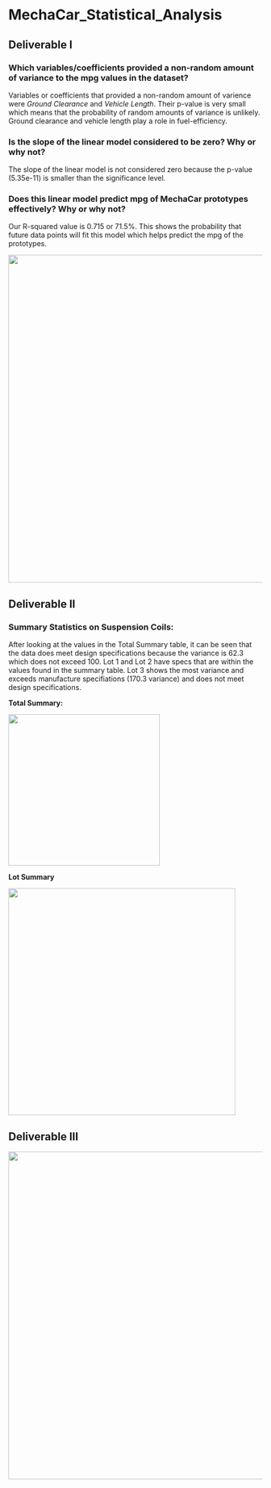 # MechaCar_Statistical_Analysis


## Deliverable I

### Which variables/coefficients provided a non-random amount of variance to the mpg values in the dataset?

Variables or coefficients that provided a non-random amount of varience were _Ground Clearance_ and _Vehicle Length_. Their p-value is very small which means that the probability of random amounts of variance is unlikely. Ground clearance and vehicle length play a role in fuel-efficiency.

### Is the slope of the linear model considered to be zero? Why or why not?

The slope of the linear model is not considered zero because the p-value (5.35e-11) is smaller than the significance level.


### Does this linear model predict mpg of MechaCar prototypes effectively? Why or why not?

Our R-squared value is 0.715 or 71.5%. This shows the probability that future data points will fit this model which helps predict the mpg of the prototypes.

<p align="center">
  <img width="650" src="https://user-images.githubusercontent.com/90485451/157135795-6839553b-ce93-4513-9015-f22b380a7fae.png">
</p>

## Deliverable II

### Summary Statistics on Suspension Coils:

After looking at the values in the Total Summary table, it can be seen that the data does meet design specifications because the variance is 62.3 which does not exceed 100. Lot 1 and Lot 2 have specs that are within the values found in the summary table. Lot 3 shows the most variance and exceeds manufacture specifiations (170.3 variance) and does not meet design specifications.  

   **Total Summary:**
<p align="left">
  <img width="300" src="https://user-images.githubusercontent.com/90485451/157139098-c879d307-9e70-4d9c-a5f6-4be2e3ec1c83.png">
</p> 

   **Lot Summary**
<p align="left">
  <img width="450" src="https://user-images.githubusercontent.com/90485451/157139729-6b8f9bc7-2c75-4753-afec-a066e0dc1914.png">
</p>

## Deliverable III

<p align="center">
  <img width="650" src="https://user-images.githubusercontent.com/90485451/157143148-123c5608-8540-41e2-9d17-420e6e1362dd.png">
</p>

